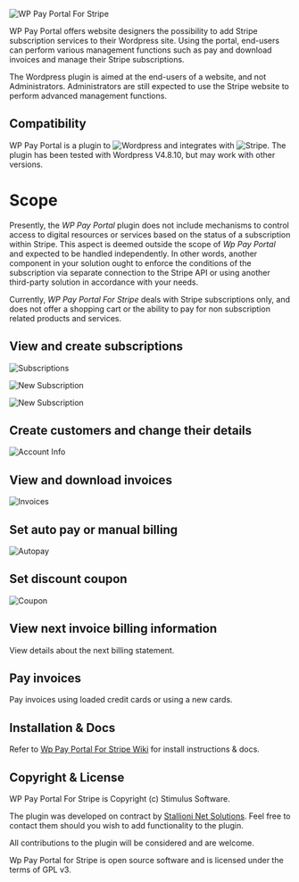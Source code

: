 ![WP Pay Portal For Stripe](https://raw.githubusercontent.com/stimulussoft/wppayportal/master/img/logo.png)

WP Pay Portal offers website designers the possibility to add Stripe subscription services to their Wordpress site. Using the portal, end-users can perform various management functions such as pay and download invoices and manage their Stripe subscriptions. 

The Wordpress plugin is aimed at the end-users of a website, and not Administrators. Administrators are still expected to use the Stripe website to perform advanced management functions.

## Compatibility

WP Pay Portal is a plugin to ![Wordpress](https://www.wordpress.org) and integrates with ![Stripe](https://www.stripe.com). The plugin has been tested with Wordpress V4.8.10, but may work with other versions.

# Scope

Presently, the _WP Pay Portal_ plugin does not include mechanisms to control access to digital resources or services based on the status of a subscription within Stripe. This aspect is deemed outside the scope of _Wp Pay Portal_ and expected to be handled independently. In other words, another component in your solution ought to enforce the conditions of the subscription via separate connection to the Stripe API or using another third-party solution in accordance with your needs.

Currently, _WP Pay Portal For Stripe_ deals with Stripe subscriptions only, and does not offer a shopping cart or the ability to pay for non subscription related products and services. 

## View and create subscriptions 

![Subscriptions](https://raw.githubusercontent.com/stimulussoft/wppayportal/master/img/subscriptions.png)

![New Subscription](https://raw.githubusercontent.com/stimulussoft/wppayportal/master/img/newsubscription.png)

![New Subscription](https://raw.githubusercontent.com/stimulussoft/wppayportal/master/img/newsubscription2.png)

## Create customers and change their details 

![Account Info](https://raw.githubusercontent.com/stimulussoft/wppayportal/master/img/accountinfo.png)

## View and download invoices

![Invoices](https://raw.githubusercontent.com/stimulussoft/wppayportal/master/img/invoices.png)

## Set auto pay or manual billing

![Autopay](https://raw.githubusercontent.com/stimulussoft/wppayportal/master/img/autopay.png)

## Set discount coupon

![Coupon](https://raw.githubusercontent.com/stimulussoft/wppayportal/master/img/coupon.png)

## View next invoice billing information

View details about the next billing statement.

## Pay invoices

Pay invoices using loaded credit cards or using a new cards.

## Installation & Docs

Refer to [Wp Pay Portal For Stripe Wiki](https://github.com/stimulussoft/wppayportal/wiki) for install instructions & docs.

## Copyright & License

WP Pay Portal For Stripe is Copyright (c) Stimulus Software. 

The plugin was developed on contract by [Stallioni Net Solutions](https://stallioni.com/). Feel free to contact them should you wish to add functionality to the plugin.  

All contributions to the plugin will be considered and are welcome.

Wp Pay Portal for Stripe is open source software and is licensed under the terms of GPL v3. 


